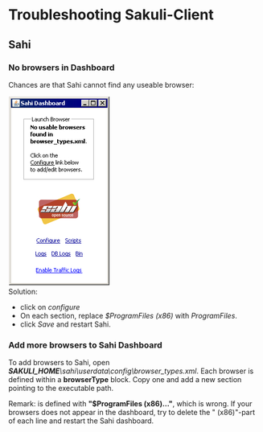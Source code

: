 

# Troubleshooting Sakuli-Client
## Sahi
### No browsers in Dashboard
Chances are that Sahi cannot find any useable browser: 

![nobrowser](../docs/pics/w_sahi_no_browser.jpg) 	
Solution: 

* click on *configure*
* On each *<browserType>* section, replace *$ProgramFiles (x86)* with *ProgramFiles*.
* click *Save* and restart Sahi.  

### Add more browsers to Sahi Dashboard
To add browsers to Sahi, open _**SAKULI_HOME**\sahi\userdata\config\browser_types.xml_. Each browser is defined within a **browserType** block. 
Copy one and add a new section pointing to the executable path.

Remark: <path> is defined with **"$ProgramFiles (x86)…"**, which is wrong. If your browsers does not appear in the dashboard, try to delete the " (x86)"-part of each line and restart the Sahi dashboard.

